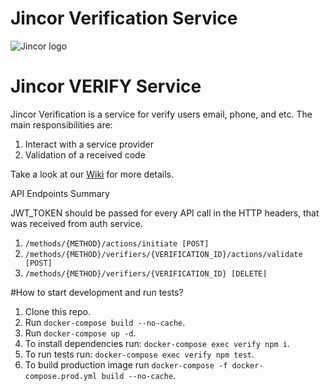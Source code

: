 # Jincor Verification Service
![Jincor logo](https://raw.githubusercontent.com/JincorTech/backend-verify/master/Logo.png)

# Jincor VERIFY Service

Jincor Verification is a service for verify users email, phone, and etc.
The main responsibilities are:
1. Interact with a service provider
1. Validation of a received code

Take a look at our [Wiki](../../wiki) for more details.

API Endpoints Summary

JWT_TOKEN should be passed for every API call in the HTTP headers,
that was received from auth service.

1. `/methods/{METHOD}/actions/initiate [POST]`
1. `/methods/{METHOD}/verifiers/{VERIFICATION_ID}/actions/validate [POST]`
1. `/methods/{METHOD}/verifiers/{VERIFICATION_ID} [DELETE]`

#How to start development and run tests?

1. Clone this repo.
1. Run `docker-compose build --no-cache`.
1. Run `docker-compose up -d`.
1. To install dependencies run: `docker-compose exec verify npm i`.
1. To run tests run: `docker-compose exec verify npm test`.
1. To build production image run `docker-compose -f docker-compose.prod.yml build --no-cache`.
